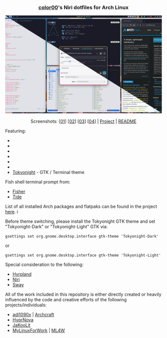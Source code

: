 <div align="center">

  ### [color00](https://github.com/color00)'s Niri dotfiles for Arch Linux

  <img src="assets/screenshot-01.png" alt="preview desktop"/>

  Screenshots: \[[01](assets/screenshot-01.png)\] \[[02](assets/screenshot-02.png)\] \[[03](assets/screenshot-03.png)\] \[[04](assets/screenshot-04.png)\] | [Project](https://github.com/color00/arch-niri-public) | [README](https://github.com/color00/arch-niri-public/blob/main/README.md)

</div>

Featuring:
- []()
- []()
- []()
- []()
- []()
- []()
- [Tokyonight](https://aur.archlinux.org/pkgbase/tokyonight-gtk-theme-git) - GTK / Terminal theme

Fish shell terminal prompt from:
 - [Fisher](https://github.com/jorgebucaran/fisher)
 - [Tide](https://github.com/IlanCosman/tide)

List of all installed Arch packages and flatpaks can be found in the project [here](.config/current).  i

Before theme switching, please install the Tokyonight GTK theme and set "Tokyonight-Dark" or "Tokyonight-Light" GTK via:
```
gsettings set org.gnome.desktop.interface gtk-theme 'Tokyonight-Dark'
```
or
```
gsettings set org.gnome.desktop.interface gtk-theme 'Tokyonight-Light'
```

Special consideration to the following:
  - [Hyrpland](https://hyprland.org/)
  - [Niri](https://github.com/YaLTeR/niri) 
  - [Sway](https://swaywm.org/)

All of the work included in this repository is either directly created or heavily influenced by the code and creative efforts of the following projects/individuals:  
 - [adi1090x](https://github.com/adi1090x) | [Archcraft](https://archcraft.io/)
 - [HyprNova](https://github.com/zDyanTB/HyprNova)
 - [JaKooLit](https://github.com/JaKooLit/Arch-Hyprland)
 - [MyLinuxForWork](https://github.com/mylinuxforwork/dotfiles) | [ML4W](https://www.ml4w.com/)
